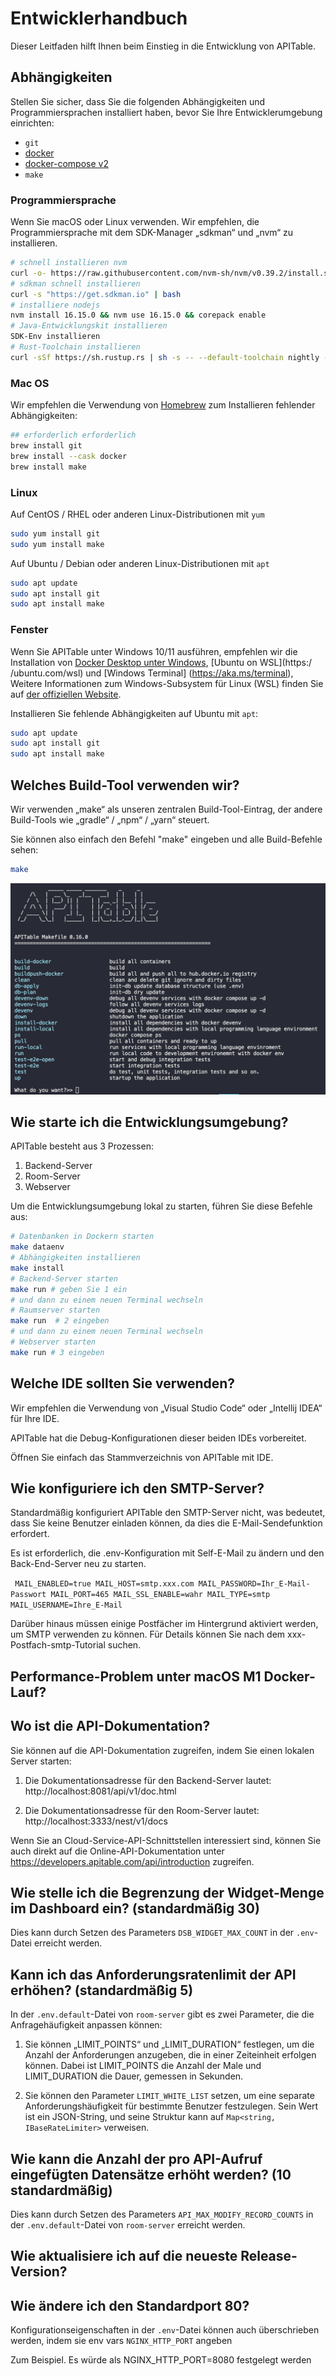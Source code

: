 # Entwicklerhandbuch

Dieser Leitfaden hilft Ihnen beim Einstieg in die Entwicklung von APITable.

## Abhängigkeiten

Stellen Sie sicher, dass Sie die folgenden Abhängigkeiten und Programmiersprachen installiert haben, bevor Sie Ihre Entwicklerumgebung einrichten:

- `git`
- [docker](https://docs.docker.com/engine/install/)
- [docker-compose v2](https://docs.docker.com/engine/install/)
- `make`


### Programmiersprache

Wenn Sie macOS oder Linux verwenden. Wir empfehlen, die Programmiersprache mit dem SDK-Manager „sdkman“ und „nvm“ zu installieren.

```bash
# schnell installieren nvm
curl -o- https://raw.githubusercontent.com/nvm-sh/nvm/v0.39.2/install.sh | bash
# sdkman schnell installieren
curl -s "https://get.sdkman.io" | bash
# installiere nodejs
nvm install 16.15.0 && nvm use 16.15.0 && corepack enable
# Java-Entwicklungskit installieren
SDK-Env installieren
# Rust-Toolchain installieren
curl -sSf https://sh.rustup.rs | sh -s -- --default-toolchain nightly --profile minimal -y && source "$HOME/.cargo/env"
```

### Mac OS

Wir empfehlen die Verwendung von [Homebrew](https://brew.sh/) zum Installieren fehlender Abhängigkeiten:

```bash
## erforderlich erforderlich
brew install git
brew install --cask docker
brew install make
```

### Linux

Auf CentOS / RHEL oder anderen Linux-Distributionen mit `yum`

```bash
sudo yum install git
sudo yum install make
```

Auf Ubuntu / Debian oder anderen Linux-Distributionen mit `apt`

```bash
sudo apt update
sudo apt install git
sudo apt install make
```


### Fenster

Wenn Sie APITable unter Windows 10/11 ausführen, empfehlen wir die Installation von [Docker Desktop unter Windows](https://docs.docker.com/desktop/install/windows-install/), \[Ubuntu on WSL\](https:/ /ubuntu.com/wsl) und \[Windows Terminal\] (https://aka.ms/terminal), Weitere Informationen zum Windows-Subsystem für Linux (WSL) finden Sie auf [der offiziellen Website](https://learn.microsoft.com/en-us/windows/wsl).

Installieren Sie fehlende Abhängigkeiten auf Ubuntu mit `apt`:

```bash
sudo apt update
sudo apt install git
sudo apt install make
```


## Welches Build-Tool verwenden wir?

Wir verwenden „make“ als unseren zentralen Build-Tool-Eintrag, der andere Build-Tools wie „gradle“ / „npm“ / „yarn“ steuert.

Sie können also einfach den Befehl "make" eingeben und alle Build-Befehle sehen:

```bash
make
```

![Screenshot des Befehls erstellen](../static/make.png)



## Wie starte ich die Entwicklungsumgebung?

APITable besteht aus 3 Prozessen:

1. Backend-Server
2. Room-Server
3. Webserver

Um die Entwicklungsumgebung lokal zu starten, führen Sie diese Befehle aus:

```bash
# Datenbanken in Dockern starten
make dataenv
# Abhängigkeiten installieren
make install
# Backend-Server starten
make run # geben Sie 1 ein
# und dann zu einem neuen Terminal wechseln
# Raumserver starten
make run  # 2 eingeben
# und dann zu einem neuen Terminal wechseln
# Webserver starten
make run # 3 eingeben

```




## Welche IDE sollten Sie verwenden?

Wir empfehlen die Verwendung von „Visual Studio Code“ oder „Intellij IDEA“ für Ihre IDE.

APITable hat die Debug-Konfigurationen dieser beiden IDEs vorbereitet.

Öffnen Sie einfach das Stammverzeichnis von APITable mit IDE.



## Wie konfiguriere ich den SMTP-Server?

Standardmäßig konfiguriert APITable den SMTP-Server nicht, was bedeutet, dass Sie keine Benutzer einladen können, da dies die E-Mail-Sendefunktion erfordert.

Es ist erforderlich, die .env-Konfiguration mit Self-E-Mail zu ändern und den Back-End-Server neu zu starten.

`
MAIL_ENABLED=true
MAIL_HOST=smtp.xxx.com
MAIL_PASSWORD=Ihr_E-Mail-Passwort
MAIL_PORT=465
MAIL_SSL_ENABLE=wahr
MAIL_TYPE=smtp
MAIL_USERNAME=Ihre_E-Mail`

Darüber hinaus müssen einige Postfächer im Hintergrund aktiviert werden, um SMTP verwenden zu können. Für Details können Sie nach dem xxx-Postfach-smtp-Tutorial suchen.


## Performance-Problem unter macOS M1 Docker-Lauf?

## Wo ist die API-Dokumentation?

Sie können auf die API-Dokumentation zugreifen, indem Sie einen lokalen Server starten:

1. Die Dokumentationsadresse für den Backend-Server lautet: http://localhost:8081/api/v1/doc.html

2. Die Dokumentationsadresse für den Room-Server lautet: http://localhost:3333/nest/v1/docs

Wenn Sie an Cloud-Service-API-Schnittstellen interessiert sind, können Sie auch direkt auf die Online-API-Dokumentation unter https://developers.apitable.com/api/introduction zugreifen.

## Wie stelle ich die Begrenzung der Widget-Menge im Dashboard ein? (standardmäßig 30)

Dies kann durch Setzen des Parameters `DSB_WIDGET_MAX_COUNT` in der `.env`-Datei erreicht werden.

## Kann ich das Anforderungsratenlimit der API erhöhen? (standardmäßig 5)

In der `.env.default`-Datei von `room-server` gibt es zwei Parameter, die die Anfragehäufigkeit anpassen können:

1. Sie können „LIMIT_POINTS“ und „LIMIT_DURATION“ festlegen, um die Anzahl der Anforderungen anzugeben, die in einer Zeiteinheit erfolgen können. Dabei ist LIMIT_POINTS die Anzahl der Male und LIMIT_DURATION die Dauer, gemessen in Sekunden.

2. Sie können den Parameter `LIMIT_WHITE_LIST` setzen, um eine separate Anforderungshäufigkeit für bestimmte Benutzer festzulegen. Sein Wert ist ein JSON-String, und seine Struktur kann auf `Map<string, IBaseRateLimiter>` verweisen.

## Wie kann die Anzahl der pro API-Aufruf eingefügten Datensätze erhöht werden? (10 standardmäßig)

Dies kann durch Setzen des Parameters `API_MAX_MODIFY_RECORD_COUNTS` in der `.env.default`-Datei von `room-server` erreicht werden.


## Wie aktualisiere ich auf die neueste Release-Version?


## Wie ändere ich den Standardport 80?
Konfigurationseigenschaften in der `.env`-Datei können auch überschrieben werden, indem sie env vars `NGINX_HTTP_PORT` angeben

Zum Beispiel. Es würde als NGINX_HTTP_PORT=8080 festgelegt werden